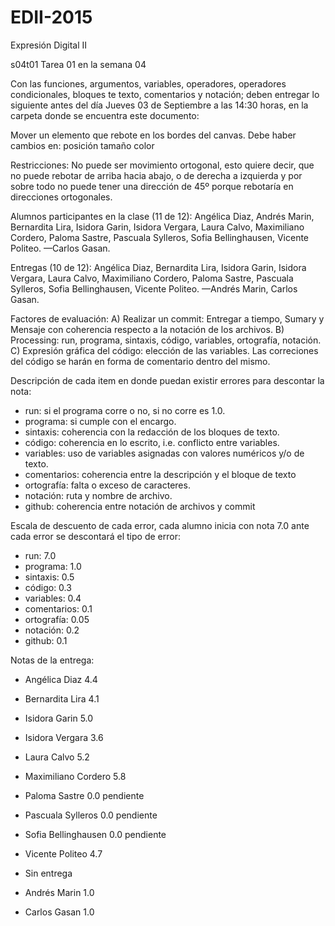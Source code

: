 # EDII-2015
Expresión Digital II

s04t01
Tarea 01 en la semana 04

Con las funciones, argumentos, variables, operadores, operadores condicionales, bloques te texto, comentarios y notación; deben entregar lo siguiente antes del día Jueves 03 de Septiembre a las 14:30 horas, en la carpeta donde se encuentra este documento:

Mover un elemento que rebote en los bordes del canvas.
Debe haber cambios en:
	posición
	tamaño
	color

Restricciones:
	No puede ser movimiento ortogonal, esto quiere decir, que no puede rebotar de arriba hacia abajo, o de derecha a izquierda y por sobre todo no puede tener una dirección de 45º porque 
rebotaría en direcciones ortogonales.

Alumnos participantes en la clase (11 de 12):
Angélica Diaz, Andrés Marin, Bernardita Lira, Isidora Garin, Isidora Vergara, Laura Calvo, Maximiliano Cordero, Paloma Sastre, Pascuala Sylleros, Sofia Bellinghausen, Vicente Politeo. —Carlos Gasan.

Entregas (10 de 12):
Angélica Diaz, Bernardita Lira, Isidora Garin, Isidora Vergara, Laura Calvo, Maximiliano Cordero, Paloma Sastre, Pascuala Sylleros, Sofia Bellinghausen, Vicente Politeo. 
—Andrés Marin, Carlos Gasan.

Factores de evaluación:
A) Realizar un commit: Entregar a tiempo, Sumary y Mensaje con coherencia respecto a la notación de los archivos.
B) Processing: run, programa, sintaxis, código, variables, ortografía, notación.
C) Expresión gráfica del código: elección de las variables. 
Las correciones del código se harán en forma de comentario dentro del mismo. 

Descripción de cada item en donde puedan existir errores para descontar la nota:
- run: si el programa corre o no, si no corre es 1.0.
- programa: si cumple con el encargo.
- sintaxis: coherencia con la redacción de los bloques de texto.
- código: coherencia en lo escrito, i.e. conflicto entre variables.
- variables: uso de variables asignadas con valores numéricos y/o de texto.
- comentarios: coherencia entre la descripción y el bloque de texto
- ortografía: falta o exceso de caracteres.
- notación: ruta y nombre de archivo.
- github: coherencia entre notación de archivos y commit

Escala de descuento de cada error, cada alumno inicia con nota 7.0 ante cada error se descontará el tipo de error:
- run:		7.0
- programa:	1.0
- sintaxis:	0.5
- código:	0.3
- variables: 	0.4
- comentarios:	0.1
- ortografía:	0.05
- notación:  	0.2
- github:    	0.1

Notas de la entrega:
- Angélica Diaz		4.4
- Bernardita Lira 	4.1
- Isidora Garin 	5.0
- Isidora Vergara 	3.6
- Laura Calvo 		5.2
- Maximiliano Cordero 	5.8
- Paloma Sastre 	0.0 pendiente
- Pascuala Sylleros 	0.0 pendiente
- Sofia Bellinghausen 	0.0 pendiente
- Vicente Politeo	4.7

- Sin entrega
- Andrés Marin		1.0
- Carlos Gasan 		1.0
